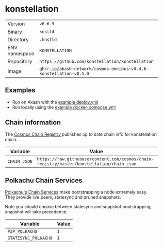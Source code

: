 # konstellation

| | |
|---|---|
|Version|`v0.6.5`|
|Binary|`knstld`|
|Directory|`.knstld`|
|ENV namespace|`KONSTELLATION`|
|Repository|`https://github.com/konstellation/konstellation`|
|Image|`ghcr.io/akash-network/cosmos-omnibus:v0.4.6-konstellation-v0.5.0`|

## Examples

- Run on Akash with the [example deploy.yml](./deploy.yml)
- Run locally using the [example docker-compose.yml](./docker-compose.yml)

## Chain information

The [Cosmos Chain Registry](https://github.com/cosmos/chain-registry) publishes up to date chain info for konstellation chain.

|Variable|Value|
|---|---|
|`CHAIN_JSON`|`https://raw.githubusercontent.com/cosmos/chain-registry/master/konstellation/chain.json`|

## Polkachu Chain Services

[Polkachu's Chain Services](https://www.polkachu.com/) make bootstrapping a node extremely easy. They provide live peers, statesync and pruned snapshots.

Note you should choose between statesync and snapshot bootstrapping, snapshot will take precedence.

|Variable|Value|
|---|---|
|`P2P_POLKACHU`|`1`|
|`STATESYNC_POLKACHU`|`1`|
